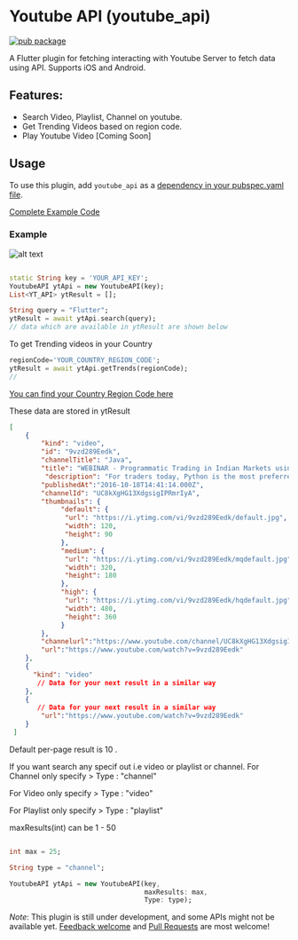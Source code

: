 # Youtube API (youtube_api)

[![pub package](https://img.shields.io/pub/v/youtube_api.svg)](https://pub.dartlang.org/packages/youtube_api)

A Flutter plugin for fetching interacting with Youtube Server to fetch data using API. Supports iOS and Android.

## Features:

* Search Video, Playlist, Channel on youtube.
* Get Trending Videos based on region code.
* Play Youtube Video [Coming Soon]

## Usage
To use this plugin, add `youtube_api` as a [dependency in your pubspec.yaml file](https://flutter.io/platform-plugins/).

[Complete Example Code](https://pub.dartlang.org/packages/youtube_api#-example-tab-)

### Example

![alt text](https://raw.githubusercontent.com/nitishk72/youtube_api/master/demo.png)

``` dart

static String key = 'YOUR_API_KEY';
YoutubeAPI ytApi = new YoutubeAPI(key);
List<YT_API> ytResult = [];

String query = "Flutter";
ytResult = await ytApi.search(query);
// data which are available in ytResult are shown below 
```
To get Trending videos in your Country
``` dart
regionCode='YOUR_COUNTRY_REGION_CODE';
ytResult = await ytApi.getTrends(regionCode);
//
```
[You can find your Country Region Code here](https://www.iso.org/obp/ui/#search)


These data are stored in ytResult
```json
[
    {
        "kind": "video",
        "id": "9vzd289Eedk",
        "channelTitle": "Java",
        "title": "WEBINAR - Programmatic Trading in Indian Markets using Python with Kite Connect API",
         "description": "For traders today, Python is the most preferred programming language for trading, as it provides great flexibility in terms of building and executing strategies.",
        "publishedAt":"2016-10-18T14:41:14.000Z",
        "channelId": "UC8kXgHG13XdgsigIPRmrIyA",
        "thumbnails": {
             "default": {
              "url": "https://i.ytimg.com/vi/9vzd289Eedk/default.jpg",
              "width": 120,
              "height": 90
             },
             "medium": {
              "url": "https://i.ytimg.com/vi/9vzd289Eedk/mqdefault.jpg",
              "width": 320,
              "height": 180
             },
             "high": {
              "url": "https://i.ytimg.com/vi/9vzd289Eedk/hqdefault.jpg",
              "width": 480,
              "height": 360
             }
        },
        "channelurl":"https://www.youtube.com/channel/UC8kXgHG13XdgsigIPRmrIyA",
        "url":"https://www.youtube.com/watch?v=9vzd289Eedk"
    },
    {
      "kind": "video"
       // Data for your next result in a similar way
    },
    {
       // Data for your next result in a similar way
        "url":"https://www.youtube.com/watch?v=9vzd289Eedk"
    }
 ]
```

Default per-page result is 10 .

If you want search any specif out i.e video or  playlist or channel. 
For Channel only specify  > Type : "channel"

For Video only specify    > Type : "video"

For Playlist only specify > Type : "playlist"

maxResults(int) can be 1 - 50
``` dart

int max = 25;

String type = "channel";

YoutubeAPI ytApi = new YoutubeAPI(key,
                                  maxResults: max,
                                  Type: type);

```

*Note*: This plugin is still under development, and some APIs might not be available yet.
[Feedback welcome](https://github.com/nitishk72/youtube_api/issues) and
[Pull Requests](https://github.com/nitishk72/youtube_api/pulls) are most welcome!